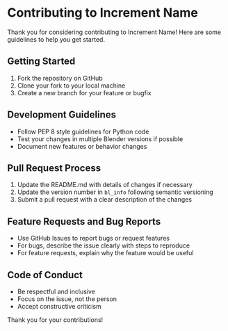 # Contributing to Increment Name

Thank you for considering contributing to Increment Name! Here are some guidelines to help you get started.

## Getting Started

1. Fork the repository on GitHub
2. Clone your fork to your local machine
3. Create a new branch for your feature or bugfix

## Development Guidelines

- Follow PEP 8 style guidelines for Python code
- Test your changes in multiple Blender versions if possible
- Document new features or behavior changes

## Pull Request Process

1. Update the README.md with details of changes if necessary
2. Update the version number in `bl_info` following semantic versioning
3. Submit a pull request with a clear description of the changes

## Feature Requests and Bug Reports

- Use GitHub Issues to report bugs or request features
- For bugs, describe the issue clearly with steps to reproduce
- For feature requests, explain why the feature would be useful

## Code of Conduct

- Be respectful and inclusive
- Focus on the issue, not the person
- Accept constructive criticism

Thank you for your contributions!
